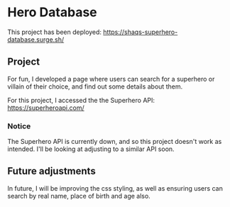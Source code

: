 # Hero Database

This project has been deployed: https://shaqs-superhero-database.surge.sh/

## Project

For fun, I developed a page where users can search for a superhero or villain of their choice, and find out some details about them.

For this project, I accessed the the Superhero API: https://superheroapi.com/

### Notice

The Superhero API is currently down, and so this project doesn't work as intended. I'll be looking at adjusting to a similar API soon.

## Future adjustments

In future, I will be improving the css styling, as well as ensuring users can search by real name, place of birth and age also.
